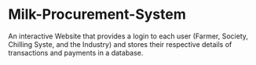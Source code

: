 # Milk-Procurement-System
An interactive Website that provides a login to each user (Farmer, Society, Chilling Syste, and the Industry) and stores their respective details of transactions and payments in a database.
